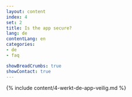 ```yaml
---
layout: content
index: 4
set: 2
title: Is the app secure?
lang: de
contentLang: en
categories:
- de
- faq

showBreadCrumbs: true
showContact: true
---
```

{% include content/4-werkt-de-app-veilig.md %}
